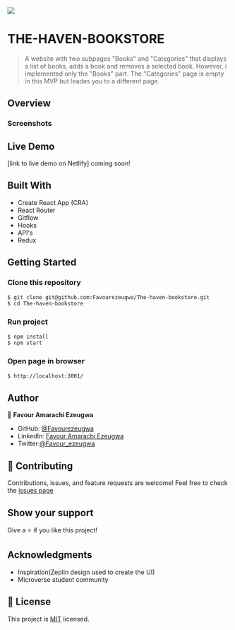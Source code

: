 ![](https://img.shields.io/badge/Microverse-blueviolet)

# THE-HAVEN-BOOKSTORE

> A website with two subpages "Books" and "Categories" that displays a list of books, adds a book and removes a selected book. However, i implemented only the "Books" part. The "Categories" page is empty in this MVP but leades you to a different page.

## Overview

### Screenshots

## Live Demo

[link to live demo on Netlify] coming soon!

## Built With

- Create React App (CRA)
- React Router
- Gitflow
- Hooks
- API's
- Redux

## Getting Started

### Clone this repository

```bash
$ git clone git@github.com:Favourezeugwa/The-haven-bookstore.git
$ cd The-haven-bookstore
```

### Run project

```bash
$ npm install
$ npm start
```

### Open page in browser

```bash
$ http://localhost:3001/
```

## Author

👤 **Favour Amarachi Ezeugwa**

- GitHub: [@Favourezeugwa](https://github.com/Favourezeugwa)
- LinkedIn: [Favour Amarachi Ezeugwa](https://www.linkedin.com/in/favour-amarachi-ezeugwa-a5bb31149/)
- Twitter:[@Favour_ezeugwa](https://twitter.com/Favour_ezeugwa)


## 🤝 Contributing

Contributions, issues, and feature requests are welcome!
Feel free to check the [issues page](https://github.com/Favourezeugwa/The-haven-bookstore/issues)

## Show your support

Give a ⭐️ if you like this project!

## Acknowledgments

- Inspiration(Zeplin design used to create the UI)
- Microverse student community

## 📝 License

This project is [MIT](./MIT.md) licensed.
